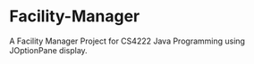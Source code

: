 # Facility-Manager

A Facility Manager Project for CS4222 Java Programming using JOptionPane display.
